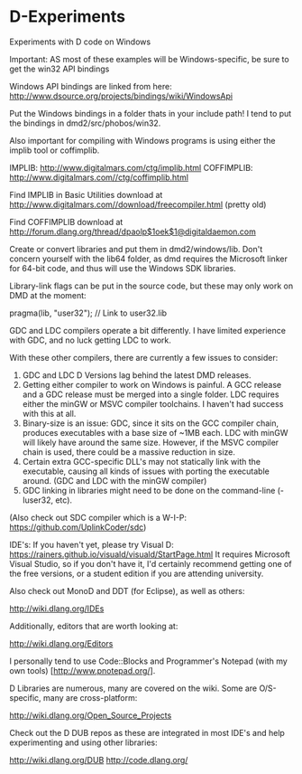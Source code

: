 D-Experiments
=============

Experiments with D code on Windows

Important: AS most of these examples will be Windows-specific, be sure to get the win32 API bindings

Windows API bindings are linked from here: http://www.dsource.org/projects/bindings/wiki/WindowsApi

Put the Windows bindings in a folder thats in your include path! I tend to put the bindings in dmd2/src/phobos/win32.

Also important for compiling with Windows programs is using either the implib tool or coffimplib.

IMPLIB: http://www.digitalmars.com/ctg/implib.html
COFFIMPLIB: http://www.digitalmars.com//ctg/coffimplib.html

Find IMPLIB in Basic Utilities download at http://www.digitalmars.com//download/freecompiler.html
(pretty old)

Find COFFIMPLIB download at http://forum.dlang.org/thread/dpaolp$1oek$1@digitaldaemon.com

Create or convert libraries and put them in dmd2/windows/lib. Don't concern yourself with the lib64 folder, as dmd requires the Microsoft linker for 64-bit code, and thus will use the Windows SDK libraries.

Library-link flags can be put in the source code, but these may only work on DMD at the moment:

pragma(lib, "user32");  // Link to user32.lib

GDC and LDC compilers operate a bit differently. I have limited experience with GDC, and no luck getting LDC to work.

With these other compilers, there are currently a few issues to consider:

1. GDC and LDC D Versions lag behind the latest DMD releases.
2. Getting either compiler to work on Windows is painful. A GCC release and a GDC release must be merged into a single folder. LDC requires either the minGW or MSVC compiler toolchains. I haven't had success with this at all.
3. Binary-size is an issue: GDC, since it sits on the GCC compiler chain, produces executables with a base size of ~1MB each. LDC with minGW will likely have around the same size. However, if the MSVC compiler chain is used, there could be a massive reduction in size.
4. Certain extra GCC-specific DLL's may not statically link with the executable, causing all kinds of issues with porting the executable around. (GDC and LDC with the minGW compiler)
5. GDC linking in libraries might need to be done on the command-line (-luser32, etc).

(Also check out SDC compiler which is a W-I-P: https://github.com/UplinkCoder/sdc)

IDE's:
If you haven't yet, please try Visual D: https://rainers.github.io/visuald/visuald/StartPage.html
It requires Microsoft Visual Studio, so if you don't have it, I'd certainly recommend getting one of the free versions, or a student edition if you are attending university.

Also check out MonoD and DDT (for Eclipse), as well as others:

http://wiki.dlang.org/IDEs

Additionally, editors that are worth looking at:

http://wiki.dlang.org/Editors

I personally tend to use Code::Blocks and Programmer's Notepad (with my own tools) [http://www.pnotepad.org/].

D Libraries are numerous, many are covered on the wiki. Some are O/S-specific, many are cross-platform:

http://wiki.dlang.org/Open_Source_Projects

Check out the D DUB repos as these are integrated in most IDE's and help experimenting and using other libraries:

http://wiki.dlang.org/DUB
http://code.dlang.org/
